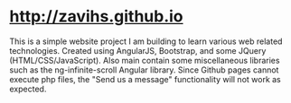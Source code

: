 http://zavihs.github.io
================

This is a simple website project I am building to learn various web related technologies. 
Created using AngularJS, Bootstrap, and some JQuery (HTML/CSS/JavaScript). Also main contain some miscellaneous libraries such as the ng-infinite-scroll Angular library. Since Github pages cannot execute php files, the "Send us a message" functionality will not work as expected.

